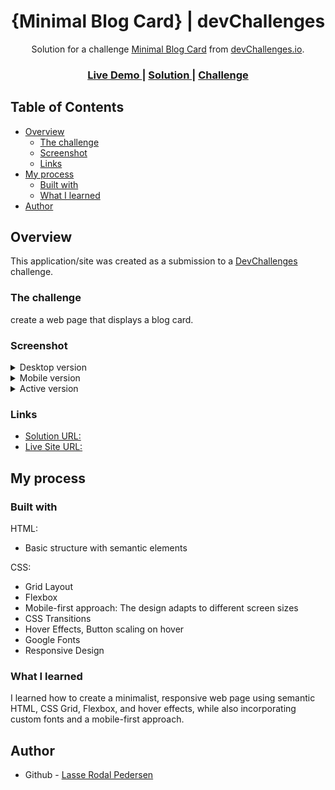 <h1 align="center">{Minimal Blog Card} | devChallenges</h1>

<div align="center">
   Solution for a challenge <a href="https://devchallenges.io/challenge/minimal-blog-card" target="_blank">Minimal Blog Card</a> from <a href="http://devchallenges.io" target="_blank">devChallenges.io</a>.
</div>

<div align="center">
  <h3>
    <a href="https://lasse-rodal.github.io/Minimal-blog-card/">
      Live Demo
    </a>
    <span> | </span>
    <a href="https://github.com/Lasse-Rodal/Minimal-blog-card">
      Solution
    </a>
    <span> | </span>
    <a href="https://devchallenges.io/challenge/minimal-blog-card">
      Challenge
    </a>
  </h3>
</div>

## Table of Contents

- [Overview](#overview)
  - [The challenge](#the-challenge)
  - [Screenshot](#screenshot)
  - [Links](#links)
- [My process](#my-process)
  - [Built with](#built-with)
  - [What I learned](#what-i-learned)
- [Author](#author)


## Overview

This application/site was created as a submission to a [DevChallenges](https://devchallenges.io/challenges-dashboard) challenge.

### The challenge

create a web page that displays a blog card.

### Screenshot

<details>
  <summary>Desktop version</summary>
  <img src="./media/screenshots/desktop_view.png" alt="Desktop version" width="600"/>
</details>

<details>
  <summary>Mobile version</summary>
  <img src="./media/screenshots/mobile_view.png" alt="Mobile version" width="300"/>
</details>

<details>
  <summary>Active version</summary>
  <img src="./media/screenshots/active_view.png" alt="Active version" width="300"/>
</details>

### Links

- [Solution URL:](https://github.com/Lasse-Rodal/Minimal-blog-card)
- [Live Site URL:](https://lasse-rodal.github.io/Minimal-blog-card/)

## My process

### Built with

HTML: 
- Basic structure with semantic elements

CSS:
- Grid Layout
- Flexbox
- Mobile-first approach: The design adapts to different screen sizes
- CSS Transitions
- Hover Effects, Button scaling on hover
- Google Fonts
- Responsive Design

### What I learned

I learned how to create a minimalist, responsive web page using semantic HTML, CSS Grid, Flexbox, and hover effects, while also incorporating custom fonts and a mobile-first approach.

## Author

- Github - [Lasse Rodal Pedersen](https://github.com/Lasse-Rodal)

